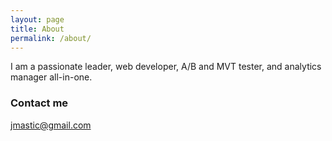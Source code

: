 ```yaml
---
layout: page
title: About
permalink: /about/
---
```


I am a passionate leader, web developer, A/B and MVT tester, and analytics manager all-in-one.

[//]: <> (### More Information)
[//]: <> (A place to include any other types of information that you'd like to include about yourself.)

### Contact me

[jmastic@gmail.com](mailto:jmastic@gmail.com)
